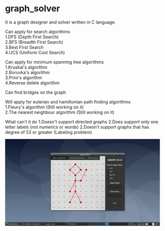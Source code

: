 # graph_solver
It is a graph designer and solver written in C language.

Can apply for search algorithms  
1.DFS (Depth First Search)  
2.BFS (Breadth First Search)  
3.Best First Search  
4.UCS (Uniform Cost Search)  


Can apply for minimum spanning tree algorithms  
1.Kruskal's algorithm  
2.Boruvka's algorithm  
3.Prim's algorithm  
4.Reverse delete algorithm  


Can find bridges on the graph


Will apply for eulerian and hamiltonian path finding algorithms  
1.Fleury's algorithm (Still working on it)  
2.The nearest neighbour algorithm (Still working on it)  

What can't it do
1.Doesn't support directed graphs
2.Does support only one letter labels (not numerics or words)
2.Doesn't support graphs that has degree of 53 or greater (Labeling problem)

![alt text](resource/graph_solver_ss.png)
